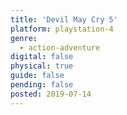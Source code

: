 ```yaml
---
title: 'Devil May Cry 5'
platform: playstation-4
genre:
  - action-adventure
digital: false
physical: true
guide: false
pending: false
posted: 2019-07-14
---
```

